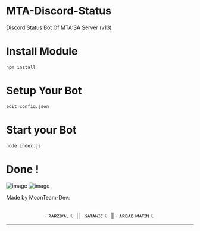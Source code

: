 # MTA-Discord-Status
Discord Status Bot Of MTA:SA Server (v13)

# Install Module 
`npm install`

# Setup Your Bot
`edit config.json`

# Start your Bot
`node index.js`

# Done !
![image](https://media.discordapp.net/attachments/988360687933865995/995731000661393488/Picsart_22-07-10_16-50-02-368.jpg)
![image](https://media.discordapp.net/attachments/988360687933865995/995731000980156467/Picsart_22-07-10_16-49-00-474.jpg)

</div align="center">
<p> Made by MoonTeam-Dev:</p>
</div></br>

<div align="center"> 
   - ᴘᴀʀᴢɪᴠᴀʟ ☾  ||  
   - ꜱᴀᴛᴀɴɪᴄ ☾  ||  
   - ᴀʀʙᴀʙ ᴍᴀᴛɪɴ ☾
</div>

----
